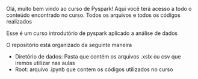 Olá, muito bem vindo ao curso de Pyspark!
Aqui você terá acesso a todo o conteúdo encontrado no curso. Todos os arquivos e todos os códigos realizados

Esse é um curso introdutório de pyspark aplicado a análise de dados

O repositório está organizado da seguinte maneira
- Diretório de dados: Pasta que contém os arquivos .xslx ou csv que iremos utilizar nas aulas
- Root: arquivo .ipynb que contem os códigos utilizados no curso
